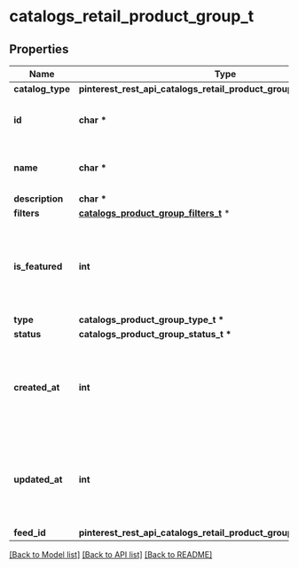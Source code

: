 # catalogs_retail_product_group_t

## Properties
Name | Type | Description | Notes
------------ | ------------- | ------------- | -------------
**catalog_type** | **pinterest_rest_api_catalogs_retail_product_group_CATALOGTYPE_e** |  | 
**id** | **char \*** | ID of the catalog product group. | 
**name** | **char \*** | Name of catalog product group | [optional] 
**description** | **char \*** |  | [optional] 
**filters** | [**catalogs_product_group_filters_t**](catalogs_product_group_filters.md) \* |  | 
**is_featured** | **int** | boolean indicator of whether the product group is being featured or not | [optional] 
**type** | **catalogs_product_group_type_t \*** |  | [optional] 
**status** | **catalogs_product_group_status_t \*** |  | [optional] 
**created_at** | **int** | Unix timestamp in seconds of when catalog product group was created. | [optional] 
**updated_at** | **int** | Unix timestamp in seconds of last time catalog product group was updated. | [optional] 
**feed_id** | **pinterest_rest_api_catalogs_retail_product_group_FEEDID_e** |  | 

[[Back to Model list]](../README.md#documentation-for-models) [[Back to API list]](../README.md#documentation-for-api-endpoints) [[Back to README]](../README.md)


